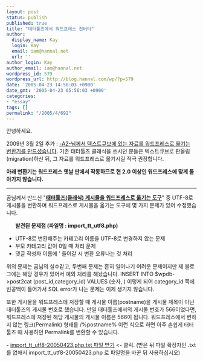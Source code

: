 ```yaml
---
layout: post
status: publish
published: true
title: "태터툴즈에서 워드프레스 컨버터"
author:
  display_name: Kay
  login: Kay
  email: iam@hannal.net
  url: ''
author_login: Kay
author_email: iam@hannal.net
wordpress_id: 579
wordpress_url: http://blog.hannal.com/wp/?p=579
date: '2005-04-23 14:56:03 +0900'
date_gmt: '2005-04-23 05:56:03 +0900'
categories:
- "essay"
tags: []
permalink: "/2005/4/692"
---
```

<p>안녕하세요.</p>
<p>2009년 3월 2일 추가 : <a href="http://ani2life.egloos.com/4201068">-A2-님께서 텍스트큐브에 있는 자료를 워드프레스로 옮기는 변환기를 만드셨습니다</a>. 기존 태터툴즈 클래식을 쓰시던 분들은 텍스트큐브로 판올림(migration)하신 뒤, 그 자료를 워드프레스로 옮기시길 적극 권장합니다.</p>
<p><strong>아래 변환기는 워드프레스 옛날 판에서 작동하므로 현 2.0 이상인 워드프레스에 맞게 돌아가지 않습니다.</strong></p>
<hr />
<p>곰님께서 만드신 "<strong><a href="http://heygom.com/blog/?p=244">태터툴즈(클래식) 게시물을 워드프레스로 옮기는 도구</a></strong>" 중 UTF-8로 게시물을 변환하며 워드프레스로 게시물을 옮기는 도구에 몇 가지 문제가 있어 수정했습니다.</p>
<ul><strong>발견된 문제점 (파일명 : import_tt_utf8.php)</strong></p>
<li>UTF-8로 변환해주는 카테고리 이름을 UTF-8로 변경하지 않는 문제</li>
<li>부모 카테고리 값이 0일 때 처리 문제</li>
<li>댓글 작성자 이름에 ' 들어갈 시 변환 오류나는 것 처리</li>
</ul>
<p>위의 문제는 곰님의 실수같고, 두번째 문제는 흔히 일어나기 어려운 문제이지만 제 블로그에는 해당 경우가 있어서 예외 처리를 해놨습니다. INSERT INTO $wpdb-&gt;post2cat (post_id,category_id) VALUES (숫자, ) 이렇게 되어 category_id 쪽에 빈공백이 들어가서 SQL error가 나는 문제는 이제 생기지 않습니다.</p>
<p>또한 게시물을 워드프레스에 저장할 때 게시물 이름(postname)을 게시물 제목이 아닌 태터툴즈의 게시물 번호로 했습니다. 만일 태터툴즈에서의 게시물 번호가 566이었다면, 워드프레스에 저장된 해당 게시물의 게시물 이름은 566이 됩니다. 워드프레스에서 변하지 않는 링크(Permalink) 형태를 /%postname% 이런 식으로 하면 아주 손쉽게 태터툴즈 때 사용하던 Permalink를 변환할 수 있습니다.</p>
<p>- <a href="http://www.hannal.net/import_tt_utf8-20050423.php.txt">import_tt_utf8-20050423.php.txt 파일 받기</a> &lt;- 클릭. (받은 뒤 파일 확장자인 .txt 를 없애서 import_tt_utf8-20050423.php 로 파일명을 바꾼 뒤 사용하십시오)</p>
